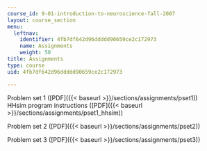 ```yaml
---
course_id: 9-01-introduction-to-neuroscience-fall-2007
layout: course_section
menu:
  leftnav:
    identifier: 4fb7df642d96ddddd90659ce2c172973
    name: Assignments
    weight: 50
title: Assignments
type: course
uid: 4fb7df642d96ddddd90659ce2c172973

---
```


Problem set 1 ([PDF]({{< baseurl >}}/sections/assignments/pset1))  
HHsim program instructions ([PDF]({{< baseurl >}}/sections/assignments/pset1_hhsim))

Problem set 2 ([PDF]({{< baseurl >}}/sections/assignments/pset2))

Problem set 3 ([PDF]({{< baseurl >}}/sections/assignments/pset3))